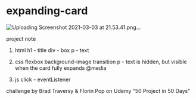 # expanding-card

![Uploading Screenshot 2021-03-03 at 21.53.41.png…]()


project note

1. html
h1 - title
div - box
p - text

2. css
flexbox
background-image
transition
p - text is hidden, but visible when the card fully expands
@media

3. js
click - eventListener

challenge by Brad Traversy & Florin Pop on Udemy "50 Project in 50 Days"
